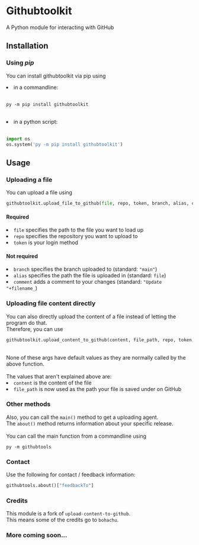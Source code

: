 # Githubtoolkit
A Python module for interacting with GitHub
## Installation
### Using *pip*
You can install githubtoolkit via pip using
<li>in a commandline:</li><br/>

```
py -m pip install githubtoolkit
```
<br/>
<li>in a python script:</li><br/>

```python
import os
os.system('py -m pip install githubtoolkit')
```

## Usage
### Uploading a file
You can upload a file using<br/>

```python
githubtoolkit.upload_file_to_github(file, repo, token, branch, alias, comment)
```

#### Required
<li><code>file</code> specifies the path to the file you want to load up</li>
<li><code>repo</code> specifies the repository you want to upload to</li>
<li><code>token</code> is your login method</li>

#### Not required
<li><code>branch</code> specifies the branch uploaded to (standard: <code>"main"</code>)</li>
<li><code>alias</code> specifies the path the file is uploaded in (standard: <code>file</code>)</li>
<li><code>comment</code> adds a comment to your changes (standard: <code>"Update "+filename_</code>)</li>

### Uploading file content directly
You can also directly upload the content of a file instead of letting the program do that.<br/>
Therefore, you can use
```python
githubtoolkit.upload_content_to_github(content, file_path, repo, token, branch, comment)
```
<br/>
None of these args have default values as they are normally called by the above function.<br/><br/>
The values that aren't explained above are:<br/>
<li><code>content</code> is the content of the file</li>
<li><code>file_path</code> is now used as the path your file is saved under on GitHub</li>

### Other methods
Also, you can call the <code>main()</code> method to get a uploading agent.<br/>
The <code>about()</code> method returns information about your specific release.<br/><br/>
You can call the main function from a commandline using
```shell
py -m githubtools
```

### Contact
Use the following for contact / feedback information:
```python
githubtools.about()["feedbackTo"]
```

### Credits
This module is a fork of <code>upload-content-to-github</code>.<br/>
This means some of the credits go to <code>bohachu</code>.

### More coming soon...
